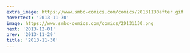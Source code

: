 ```yaml
---
extra_image: https://www.smbc-comics.com/comics/20131130after.gif
hovertext: '2013-11-30'
image: https://www.smbc-comics.com/comics/20131130.png
next: '2013-12-01'
prev: '2013-11-29'
title: '2013-11-30'
---
```

